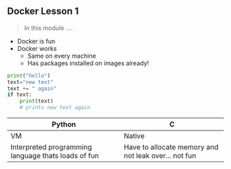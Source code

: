 ## Docker Lesson 1

> In this module ....


- Docker is fun
- Docker works
  - Same on every machine
  - Has packages installed on images already!

```python
print("hello")
text="new text"
text += " again"
if text:
    print(text)
    # prints new text again
```


| Python | C |
| ----------- | ----------- |
| VM | Native |
| Interpreted programming language thats loads of fun | Have to allocate memory and not leak over... not fun |
